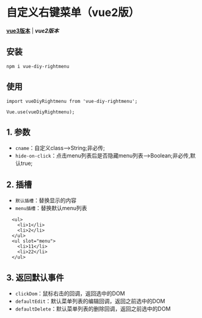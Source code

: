 # 自定义右键菜单（vue2版）
[**vue3版本**](https://github.com/QuietHear/vue-diy-rightmenu-plus '浏览') | ***vue2版本*** 


## 安装
	npm i vue-diy-rightmenu

## 使用
	import vueDiyRightmenu from 'vue-diy-rightmenu';
	
	Vue.use(vueDiyRightmenu);


## 1. 参数
* `cname`：自定义class-->String;非必传;
* `hide-on-click`：点击menu列表后是否隐藏menu列表-->Boolean;非必传,默认true;


## 2. 插槽
* `默认插槽`：替换显示的内容
* `menu插槽`：替换默认menu列表
>
      <ul>
        <li>1</li>
        <li>2</li>
      </ul>
      <ul slot="menu">
        <li>11</li>
        <li>22</li>
      </ul>


## 3. 返回默认事件
* `clickDom`：鼠标右击的回调，返回选中的DOM
* `defaultEdit`：默认菜单列表的编辑回调，返回之前选中的DOM
* `defaultDelete`：默认菜单列表的删除回调，返回之前选中的DOM